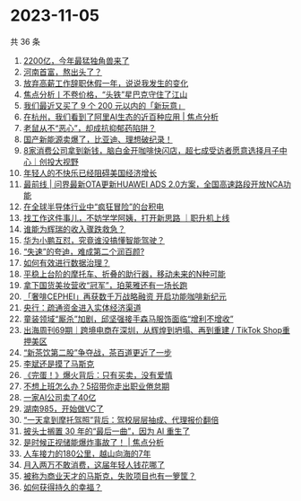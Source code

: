 # 2023-11-05

共 36 条

<!-- BEGIN 36KR -->
<!-- 最后更新时间 2023-11-05 09:46:19 +0800 -->
1. [2200亿，今年最猛独角兽来了](https://36kr.com/p/2503461534246277)
1. [河南首富，熬出头了？](https://36kr.com/p/2502515122038664)
1. [放弃高薪工作辞职休假一年，说说我发生的变化](https://36kr.com/p/2466862715754626)
1. [焦点分析丨不卷价格，“头铁”星巴克守住了江山](https://36kr.com/p/2502275077105543)
1. [我们最近又买了 9 个 200 元以内的「新玩意」](https://36kr.com/p/2503476504700801)
1. [在杭州，我们看到了阿里AI生态的近百种应用 | 焦点分析](https://36kr.com/p/2502287054464392)
1. [老鼠从不“恶心”，却成抗抑郁药陷阱？](https://36kr.com/p/2502753107977609)
1. [国产新能源卖爆了，比亚迪、理想破纪录！](https://36kr.com/p/2502668039447938)
1. [8家消费公司拿到新钱，脑白金开咖啡快闪店，超七成受访者愿意选择月子中心｜创投大视野](https://36kr.com/p/2503486081131909)
1. [年轻人的不快乐已经阻碍美国经济增长](https://36kr.com/p/2503458039211397)
1. [最前线 | 问界最新OTA更新HUAWEI ADS 2.0方案，全国高速路段开放NCA功能](https://36kr.com/p/2503715100943747)
1. [在全球半导体行业中“疯狂冒险”的台积电](https://36kr.com/p/2502751937455492)
1. [找工作这件事儿，不妨学学阿姨，打开新思路 ｜职升机上线](https://36kr.com/p/2502716349671299)
1. [谁能为辉瑞的收入骤跌救急？](https://36kr.com/p/2503218971288967)
1. [华为小鹏互怼，究竟谁没搞懂智能驾驶？](https://36kr.com/p/2503583014643080)
1. [“失速”的夸迪，难成第二个润百颜?](https://36kr.com/p/2502560329965703)
1. [如何有效进行数据治理？](https://36kr.com/p/2435258401510024)
1. [平稳上台阶的摩托车、折叠的助行器，移动未来的N种可能](https://36kr.com/p/2503362293620617)
1. [拿下国货美妆营收“冠军”，珀莱雅还有一场长跑](https://36kr.com/p/2502649146762624)
1. [「奢啡CEPHEI」再获数千万战略融资 开启功能咖啡新纪元](https://36kr.com/p/2503456382313861)
1. [央行：疏通资金进入实体经济渠道](https://36kr.com/p/2503694094148997)
1. [童装领域“厮杀”加剧，邱坚强接手森马服饰面临“增利不增收”](https://36kr.com/p/2502649545762185)
1. [出海周刊69期｜跨境电商在深圳，从辉煌到坍塌、再到重建 / TikTok Shop重押美区](https://36kr.com/p/2502502872507779)
1. [“新茶饮第二股”争夺战，茶百道更近了一步](https://36kr.com/p/2503301255964034)
1. [李斌还是摸了马斯克](https://36kr.com/p/2503752255547273)
1. [《完蛋！》爆火背后：只有买卖，没有爱情](https://36kr.com/p/2503697799931785)
1. [不想上班怎么办？5招带你走出职业倦怠期](https://36kr.com/p/2466845854717827)
1. [一家AI公司卖了40亿](https://36kr.com/p/2503690224478082)
1. [湖南985，开始做VC了](https://36kr.com/p/2503722013566851)
1. [“一天拿到摩托驾照”背后：驾校层层抽成、代理报价翻倍](https://36kr.com/p/2503980016788872)
1. [披头士搁置 30 年的“最后一曲”，因为 AI 重生了](https://36kr.com/p/2502512077629317)
1. [是时候正视储能爆炸事故了！ | 焦点分析](https://36kr.com/p/2500816497436673)
1. [人车接力的180公里，越山向海的7年](https://36kr.com/p/2502571514537352)
1. [月入两万不敢消费，这届年轻人钱花哪了](https://36kr.com/p/2502340713194884)
1. [被称为商业天才的马斯克，失败项目也有一箩筐？](https://36kr.com/p/2502156008710023)
1. [如何获得持久的幸福？](https://36kr.com/p/2492359421008002)
<!-- END 36KR -->